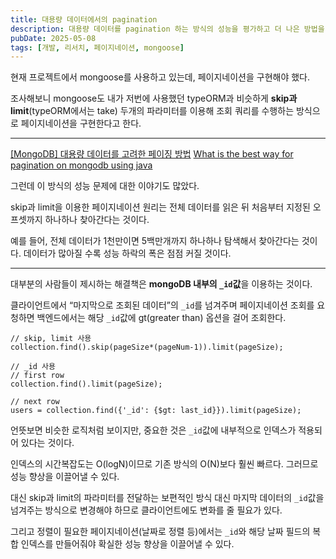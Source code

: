 ```yaml
---
title: 대용량 데이터에서의 pagination
description: 대용량 데이터를 pagination 하는 방식의 성능을 평가하고 더 나은 방법을 찾아보자
pubDate: 2025-05-08
tags: [개발, 리서치, 페이지네이션, mongoose]
---
```


현재 프로젝트에서 mongoose를 사용하고 있는데, 페이지네이션을 구현해야 했다.

조사해보니 mongoose도 내가 저번에 사용했던 typeORM과 비슷하게 **skip과 limit**(typeORM에서는 take) 두개의 파라미터를 이용해 조회 쿼리를 수행하는 방식으로 페이지네이션을 구현한다고 한다.

---

[[MongoDB]  대용량 데이터를 고려한 페이징 방법](https://frankle97.tistory.com/45)
[What is the best way for pagination on mongodb using java](https://stackoverflow.com/questions/50260384/what-is-the-best-way-for-pagination-on-mongodb-using-java)

그런데 이 방식의 성능 문제에 대한 이야기도 많았다.

skip과 limit을 이용한 페이지네이션 원리는 전체 데이터를 읽은 뒤 처음부터 지정된 오프셋까지 하나하나 찾아간다는 것이다.

예를 들어, 전체 데이터가 1천만이면 5백만개까지 하나하나 탐색해서 찾아간다는 것이다. 데이터가 많아질 수록 성능 하락의 폭은 점점 커질 것이다.

---

대부분의 사람들이 제시하는 해결책은 **mongoDB 내부의 `_id`값**을 이용하는 것이다.

클라이언트에서 “마지막으로 조회된 데이터”의 `_id`를 넘겨주며 페이지네이션 조회를 요청하면 백엔드에서는 해당 `_id`값에 gt(greater than) 옵션을 걸어 조회한다.

```tsx
// skip, limit 사용
collection.find().skip(pageSize*(pageNum-1)).limit(pageSize);

// _id 사용
// first row
collection.find().limit(pageSize);

// next row
users = collection.find({'_id': {$gt: last_id}}).limit(pageSize);
```

언뜻보면 비슷한 로직처럼 보이지만, 중요한 것은 `_id`값에 내부적으로 인덱스가 적용되어 있다는 것이다.

인덱스의 시간복잡도는 O(logN)이므로 기존 방식의 O(N)보다 훨씬 빠르다. 그러므로 성능 향상을 이끌어낼 수 있다.

대신 skip과 limit의 파라미터를 전달하는 보편적인 방식 대신 마지막 데이터의 `_id`값을 넘겨주는 방식으로 변경해야 하므로 클라이언트에도 변화를 줄 필요가 있다.

그리고 정렬이 필요한 페이지네이션(날짜로 정렬 등)에서는 `_id`와 해당 날짜 필드의 복합 인덱스를 만들어줘야 확실한 성능 향상을 이끌어낼 수 있다.